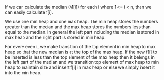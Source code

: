 If we can calculate the median (M[i]) for each i where 1 <= i < n, then we can easily calculate f[i].

We use one min heap and one max heap. The min heap stores the numbers greater than the median and the max heap stores the numbers less than equal to the median. In general the left part including the median is stored in max heap and the right part is stored in min heap.

For every even i, we make transition of the top element in min heap to max heap so that the new median is at the top of the max heap. If the new f[i] to be inserted is less than the top element of the max heap then it belongs in the left part of the median and we transition top element of max heap to min heap to maintain size and insert f[i] in max heap or else we simply insert it into the min heap. 